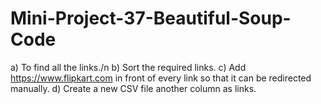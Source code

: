 # Mini-Project-37-Beautiful-Soup-Code

a) To find all the links./n
b) Sort the required links.
c) Add https://www.flipkart.com in front of every link so that it can be redirected manually.
d) Create a new CSV file another column as links.
